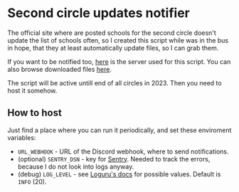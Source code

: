# Second circle updates notifier

The official site where are posted schools for the second circle doesn't update the list of schools
often, so I created this script while was in the bus in hope, that they at least automatically
update files, so I can grab them.

If you want to be notified too, [here](https://discord.gg/c9W8ngUFMz) is the server used for this
script. You can also browse downloaded files [here](https://2nd-circle.perchun.it).

The script will be active untill end of all circles in 2023. Then you need to host it somehow.

## How to host

Just find a place where you can run it periodically, and set these enviroment variables:

- `URL_WEBHOOK` - URL of the Discord webhook, where to send notifications.
- (optional) `SENTRY_DSN` - key for [Sentry](https://sentry.io). Needed to track the errors,
    because I do not look into logs anyway.
- (debug) `LOG_LEVEL` - see [Loguru's docs](https://loguru.readthedocs.io/en/stable/api/logger.html#levels)
    for possible values. Default is `INFO` (20).
